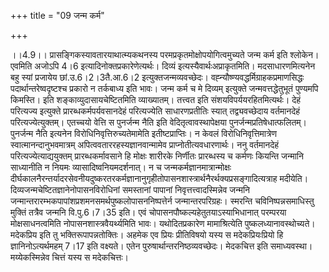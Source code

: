 +++
title = "09 जन्म कर्म"

+++
  
  
।।4.9।। प्रासङ्गिकस्यावतारयाथात्म्यकथनस्य परमप्रकृतमोक्षोपयोगित्वमुच्यते
जन्म कर्म इति श्लोकेन। एवमिति अजोऽपि 4।6
इत्यादिनोक्तप्रकारेणेत्यर्थः। दिव्यं
इत्यस्यैवार्थःअप्राकृतमिति। मदसाधारणमित्यनेन बहु स्यां प्रजायेय
छां.उ.6।2।3तै.आ.6।2 इत्युक्तजन्मव्यवच्छेदः।
वह्न्यौष्ण्यवद्धर्मिग्राहकप्रमाणसिद्धः पदार्थान्तरेष्वदृष्टश्च प्रकारो न
तर्कबाध्य इति भावः। जन्म कर्म च मे दिव्यम् इत्युक्ते जन्मवत्तद्धेतुभूतं
पुण्यमपि किमस्ति। इति शङ्काव्युदासायचेष्टितमिति व्याख्यातम्। तत्त्वत इति
संशयविपर्ययरहितमित्यर्थः। देहं परित्यज्य इत्युक्ते
प्रारब्धकर्मपर्यवसानदेहं परित्यज्येति साधारणप्रतीतिः स्यात्
तद्व्यवच्छेदाय वर्तमानदेहं परित्यज्येत्युक्तम्। एतच्चयो वेत्ति स
पुनर्जन्म नैति इति वेदितृत्वावस्थापेक्षया
पुनर्जन्मप्रतिषेधात्फलितम्। पुनर्जन्म नैति इत्यनेन
विरोधिनिवृत्तिरुच्यतेमामेति इतीष्टप्राप्तिः। न केवलं
विरोधिनिवृत्तिमात्रेण स्वात्मानन्दानुभवमात्रम्
अपित्ववताररहस्यज्ञानवान्मामेव प्राप्नोतीत्यवधारणार्थः। ननु वर्तमानदेहं
परित्यज्येत्याद्ययुक्तम् प्रारब्धकर्मावसाने हि मोक्षः शारीरके निर्णीतः
प्रारब्धस्य च कर्मणः कियन्ति जन्मानि साध्यानीति न नियमः
व्यासादिष्वनियमदर्शनात्। न च जन्मकर्मज्ञानमात्रान्मोक्षः
दीर्घकालनैरन्तर्यादरसेवनीयदुष्करतरकर्मज्ञानानुगृहीतोपासनशास्त्रार्थनैरर्थक्यप्रसङ्गादित्यत्राह
मदीयेति। दिव्यजन्मचेष्टितज्ञानेनोपासनविरोधिनां समस्तानां पापानां
निवृत्तत्त्वादस्मिन्नेव जन्मनि
जन्मान्तरारम्भकपापांशप्रशमनसमर्थपुष्कलोपासननिष्पत्तेर्न
जन्मान्तरपरिग्रहः। स्मरन्ति चविनिष्पन्नसमाधिस्तु मुक्तिं तत्रैव जन्मनि
वि.पु.6।7।35 इति। एवं चोपासनपौष्कल्यहेतुतयाऽस्याभिधानात् परम्परया
मोक्षसाधनत्वमिति नोपासनशास्त्रवैयर्थ्यमिति भावः। यथोदितप्रकारेण
मामाश्रित्येति पुष्कलध्यानावस्थोच्यते। मदेकप्रिय इति तु
भक्तिरूपापन्नतोक्तिः। अहमेक एव प्रियः प्रीतिविषयो यस्य स
मदेकप्रियःप्रियो हि ज्ञानिनोऽत्यर्थमहम् 7।17 इति वक्ष्यते। एतेन
पुरुषार्थान्तरनिष्ठव्यवच्छेदः। मेदकचित्त इति समाध्यवस्था। मय्येकस्मिन्नेव
चित्तं यस्य स मदेकचित्तः।  
  
